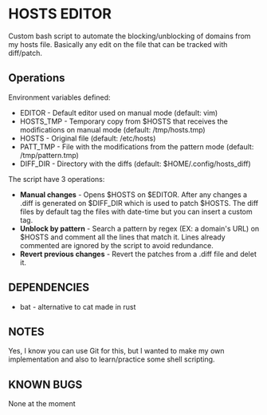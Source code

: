 # HOSTS EDITOR
Custom bash script to automate the blocking/unblocking of domains from my hosts file. Basically any edit on the file that can be tracked with diff/patch.

## Operations
Environment variables defined:
* EDITOR - Default editor used on manual mode (default: vim)
* HOSTS_TMP - Temporary copy from $HOSTS that receives the modifications on manual mode (default: /tmp/hosts.tmp)
* HOSTS - Original file (default: /etc/hosts)
* PATT_TMP - File with the modifications from the pattern mode (default: /tmp/pattern.tmp)
* DIFF_DIR - Directory with the diffs (default: $HOME/.config/hosts_diff)

The script have 3 operations:

* **Manual changes** - Opens $HOSTS on $EDITOR. After any changes a .diff is generated on $DIFF_DIR which is used to patch $HOSTS. The diff files by default tag the files with date-time but you can insert a custom tag.
* **Unblock by pattern** - Search a pattern by regex (EX: a domain's URL) on $HOSTS and comment all the lines that match it. Lines already commented are ignored by the script to avoid redundance. 
* **Revert previous changes** - Revert the patches from a .diff file and delet it.

## DEPENDENCIES
* bat - alternative to cat made in rust

## NOTES
Yes, I know you can use Git for this, but I wanted to make my own implementation and also to learn/practice some shell scripting. 

## KNOWN BUGS
None at the moment
